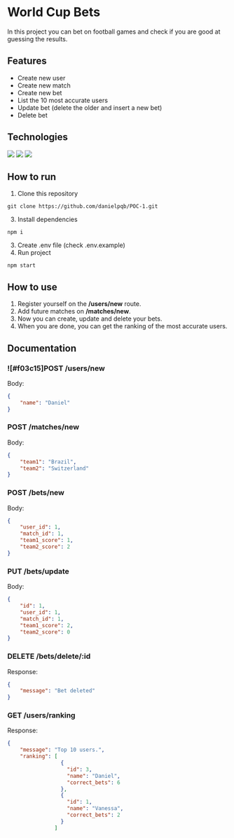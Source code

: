 # World Cup Bets

In this project you can bet on football games and check if you are good at guessing the results.

## Features

* Create new user
* Create new match
* Create new bet
* List the 10 most accurate users
* Update bet (delete the older and insert a new bet)
* Delete bet

## Technologies

[![](https://camo.githubusercontent.com/ee71fcc1aa3d059265517741dffc4161922fd744377e7a5f07c43381d0aa9aac/68747470733a2f2f696d672e736869656c64732e696f2f62616467652f747970657363726970742d2532333030374143432e7376673f7374796c653d666f722d7468652d6261646765266c6f676f3d74797065736372697074266c6f676f436f6c6f723d7768697465)](https://camo.githubusercontent.com/ee71fcc1aa3d059265517741dffc4161922fd744377e7a5f07c43381d0aa9aac/68747470733a2f2f696d672e736869656c64732e696f2f62616467652f747970657363726970742d2532333030374143432e7376673f7374796c653d666f722d7468652d6261646765266c6f676f3d74797065736372697074266c6f676f436f6c6f723d7768697465) [![](https://camo.githubusercontent.com/8286a45a106e1a3c07489f83a38159981d888518a740b59c807ffc1b7b1e2f7b/68747470733a2f2f696d672e736869656c64732e696f2f62616467652f657870726573732e6a732d2532333430346435392e7376673f7374796c653d666f722d7468652d6261646765266c6f676f3d65787072657373266c6f676f436f6c6f723d253233363144414642)](https://camo.githubusercontent.com/8286a45a106e1a3c07489f83a38159981d888518a740b59c807ffc1b7b1e2f7b/68747470733a2f2f696d672e736869656c64732e696f2f62616467652f657870726573732e6a732d2532333430346435392e7376673f7374796c653d666f722d7468652d6261646765266c6f676f3d65787072657373266c6f676f436f6c6f723d253233363144414642) [![](https://camo.githubusercontent.com/29e7fc6c62f61f432d3852fbfa4190ff07f397ca3bde27a8196bcd5beae3ff77/68747470733a2f2f696d672e736869656c64732e696f2f62616467652f706f7374677265732d2532333331363139322e7376673f7374796c653d666f722d7468652d6261646765266c6f676f3d706f737467726573716c266c6f676f436f6c6f723d7768697465)](https://camo.githubusercontent.com/29e7fc6c62f61f432d3852fbfa4190ff07f397ca3bde27a8196bcd5beae3ff77/68747470733a2f2f696d672e736869656c64732e696f2f62616467652f706f7374677265732d2532333331363139322e7376673f7374796c653d666f722d7468652d6261646765266c6f676f3d706f737467726573716c266c6f676f436f6c6f723d7768697465)

## How to run

1) Clone this repository

```shell
git clone https://github.com/danielpqb/POC-1.git
```

3. Install dependencies

```shell
npm i
```

3. Create .env file (check .env.example)
4. Run project

```shell
npm start
```

## How to use

1. Register yourself on the **/users/new** route.
2. Add future matches on **/matches/new**.
3. Now you can create, update and delete your bets.
4. When you are done, you can get the ranking of the most accurate users.

## Documentation

### ![#f03c15]POST /users/new

Body:

```json
{
    "name": "Daniel"
}
```

### POST /matches/new

Body:

```json
{
    "team1": "Brazil",
    "team2": "Switzerland"
}
```

### POST /bets/new

Body:

```json
{
    "user_id": 1,
    "match_id": 1,
    "team1_score": 1,
    "team2_score": 2
}
```

### PUT /bets/update

Body:

```json
{
    "id": 1,
    "user_id": 1,
    "match_id": 1,
    "team1_score": 2,
    "team2_score": 0
}
```

### DELETE /bets/delete/:id

Response:

```json
{
    "message": "Bet deleted"
}
```

### GET /users/ranking

Response:

```json
{
    "message": "Top 10 users.",
    "ranking": [
                 {
                   "id": 3,
                   "name": "Daniel",
                   "correct_bets": 6
                 },
                 {
                   "id": 1,
                   "name": "Vanessa",
                   "correct_bets": 2
                 }
               ]

```
